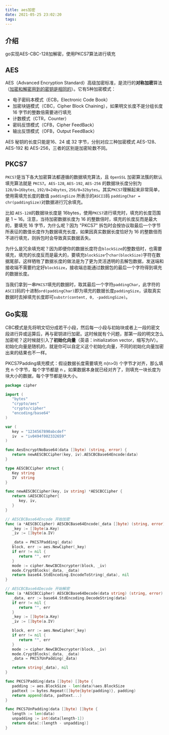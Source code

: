 ```yaml
---
title: aes加密
date: 2021-05-25 23:02:20
tags:
---
```


## 介绍

go实现AES-CBC-128加解密，使用PKCS7算法进行填充

## AES

AES（Advanced Encryption Standard）高级加密标准，是流行的**对称加密**算法（<u>加密和解密用到的密钥是相同的</u>）。它有5种加密模式：

- 电子密码本模式（ECB，Electronic Code Book）
- 加密块链模式（CBC，Cipher Block Chaining），如果明文长度不是分组长度 16 字节的整数倍需要进行填充
- 计数模式（CTR，Counter）
- 密码反馈模式（CFB，Cipher FeedBack）
- 输出反馈模式（OFB，Output FeedBack）

AES 秘钥的长度只能是16、24 或 32 字节，分别对应三种加密模式 AES-128、AES-192 和 AES-256，三者的区别是加密轮数不同。

## PKCS7

`PKCS7`是当下各大加密算法都遵循的数据填充算法，且 `OpenSSL` 加密算法簇的默认填充算法就是 `PKCS7`。`AES-128`, `AES-192`, `AES-256` 的数据块长度分别为 `128/8=16bytes`, `192/8=24bytes`, `256/8=32bytes`。其实`PKCS7`理解起来非常简单，使用需填充长度的数值 `paddingSize` 所表示的`ASCII`码 `paddingChar = chr(paddingSize)`对数据进行冗余填充。

比如 `AES-128`的数据块长度是 16bytes，使用`PKCS7`进行填充时，填充的长度范围是 1 ~ 16。注意，当待加密数据长度为 16 的整数倍时，填充的长度反而是最大的，要填充 16 字节，为什么呢？因为 "PKCS7" 拆包时会按协议取最后一个字节所表征的数值长度作为数据填充长度，如果因真实数据长度恰好为 16 的整数倍而不进行填充，则拆包时会导致真实数据丢失。

为什么是冗余填充呢？因为即便你的数据长度符合`blockSize`的整数倍时，也需要填充，填充的长度反而是最大的，要填充`blockSize`个`char(blockSize)`字符在数据尾部，这样牺牲了数据长度的做法是为了更为灵活透明的去解包数据，发送端和接收端不需要约定好`blockSize`，接收端总能通过数据包的最后一个字符得到填充的数据长度。

当我们拿到一串`PKCS7`填充的数据时，取其最后一个字符`paddingChar`，此字符的`ASCII`码的十进制`ord(paddingChar)`即为填充的数据长度`paddingSize`，读取真实数据时去掉填充长度即可`substr(content, 0, -paddingSize)`。

## Go实现

CBC模式是先将明文切分成若干小段，然后每一小段与初始块或者上一段的密文段进行异或运算后，再与密钥进行加密。这时候就有个问题，那第一段的明文怎么加密呢？这时候就引入了**初始化向量**（英语：initialization vector，缩写为IV）。初始化向量是随机的，就是你可以自定义这个初始化向量，不同的初始化向量加密出来的结果也不一样。

PKCS7Padding填充模式：假设数据长度需要填充 n(n>0) 个字节才对齐，那么填充 n 个字节，每个字节都是 n 。如果数据本身就已经对齐了，则填充一块长度为块大小的数据，每个字节都是块大小。

```go
package cipher

import (
   "bytes"
   "crypto/aes"
   "crypto/cipher"
   "encoding/base64"
)

var (
   key = "1234567890abcdef"
   iv  = "iv0494f002332659"
)

func AesEncryptNoBase64(data []byte) (string, error) {
   return newAESCBCCipher(key, iv).AESCBCBase64Encode(data)
}

type AESCBCCipher struct {
   Key string
   IV  string
}

func newAESCBCCipher(key, iv string) *AESCBCCipher {
   return &AESCBCCipher{
      key, iv,
   }
}

// AESCBCBase64Encode 开始加密
func (a *AESCBCCipher) AESCBCBase64Encode(_data []byte) (string, error) {
   _key := []byte(a.Key)
   _iv := []byte(a.IV)

   _data = PKCS7Padding(_data)
   block, err := aes.NewCipher(_key)
   if err != nil {
      return "", err
   }
   mode := cipher.NewCBCEncrypter(block, _iv)
   mode.CryptBlocks(_data, _data)
   return base64.StdEncoding.EncodeToString(_data), nil
}

// AESCBCBase64Decode 开始解密
func (a *AESCBCCipher) AESCBCBase64Decode(data string) (string, error) {
   _data, err := base64.StdEncoding.DecodeString(data)
   if err != nil {
      return "", err
   }
   _key := []byte(a.Key)
   _iv := []byte(a.IV)

   block, err := aes.NewCipher(_key)
   if err != nil {
      return "", err
   }
   mode := cipher.NewCBCDecrypter(block, _iv)
   mode.CryptBlocks(_data, _data)
   _data = PKCS7UnPadding(_data)

   return string(_data), nil
}

func PKCS7Padding(data []byte) []byte {
   padding := aes.BlockSize - len(data)%aes.BlockSize
   padtext := bytes.Repeat([]byte{byte(padding)}, padding)
   return append(data, padtext...)
}

func PKCS7UnPadding(data []byte) []byte {
   length := len(data)
   unpadding := int(data[length-1])
   return data[:(length - unpadding)]
}
```
